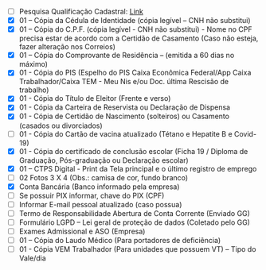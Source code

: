 - [ ] Pesquisa Qualificação Cadastral: [Link](http://consultacadastral.inss.gov.br/Esocial/pages/index.xhtml)
- [x] 01 – Cópia da Cédula de Identidade (cópia legível – CNH não substitui)
- [x] 01 – Cópia do C.P.F. (cópia legível - CNH não substitui) - Nome no CPF precisa estar de acordo com a Certidão de Casamento (Caso não esteja, fazer alteração nos Correios)
- [x] 01 – Cópia do Comprovante de Residência – (emitida a 60 dias no máximo)
- [x] 01 - Cópia do PIS (Espelho do PIS Caixa Econômica Federal/App Caixa Trabalhador/Caixa TEM - Meu Nis e/ou Doc. última Rescisão de trabalho)
- [x] 01 - Cópia do Título de Eleitor (Frente e verso)
- [x] 01 - Cópia da Carteira de Reservista ou Declaração de Dispensa
- [x] 01 - Cópia de Certidão de Nascimento (solteiros) ou Casamento (casados ou divorciados)
- [ ] 01 - Cópia do Cartão de vacina atualizado (Tétano e Hepatite B e Covid-19)
- [x] 01 - Cópia do certificado de conclusão escolar (Ficha 19 / Diploma de Graduação, Pós-graduação ou Declaração escolar)
- [x] 01 – CTPS Digital - Print da Tela principal e o último registro de emprego
- [ ] 02 Fotos 3 X 4 (Obs.: camisa de cor, fundo branco)
- [x] Conta Bancária (Banco informado pela empresa)
- [ ] Se possuir PIX informar, chave do PIX (CPF)
- [ ] Informar E-mail pessoal atualizado (caso possua)
- [ ] Termo de Responsabilidade Abertura de Conta Corrente (Enviado GG)
- [ ] Formulário LGPD – Lei geral de proteção de dados (Coletado pelo GG)
- [ ] Exames Admissional e ASO (Empresa)
- [ ] 01 – Cópia do Laudo Médico (Para portadores de deficiência)
- [ ] 01 - Cópia VEM Trabalhador (Para unidades que possuem VT) – Tipo do Vale/dia
